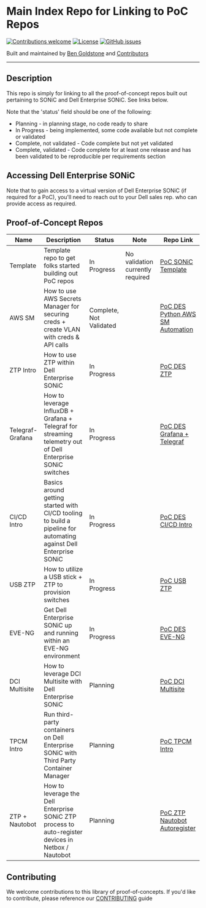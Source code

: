 # Main Index Repo for Linking to PoC Repos


[![Contributions welcome](https://img.shields.io/badge/contributions-welcome-orange.svg)](#contributing)
[![License](https://img.shields.io/badge/license-MIT-blue.svg)](https://github.com/Dell-Networking/PoC-Index/blob/main/LICENSE.md)
[![GitHub issues](https://img.shields.io/github/issues/Dell-Networking/PoC-Index)](https://github.com/Dell-Networking/PoC-Index/issues)

Built and maintained by [Ben Goldstone](https://github.com/benjamingoldstone/) and [Contributors](https://github.com/Dell-Networking/PoC-Index/graphs/contributors)

------------------

## Description

This repo is simply for linking to all the proof-of-concept repos built out pertaining to SONiC and Dell Enterprise SONiC. See links below.

Note that the 'status' field should be one of the following:
  * Planning - in planning stage, no code ready to share
  * In Progress - being implemented, some code available but not complete or validated
  * Complete, not validated - Code complete but not yet validated
  * Complete, validated - Code complete for at least one release and has been validated to be reproducible per requirements section

## Accessing Dell Enterprise SONiC

Note that to gain access to a virtual version of Dell Enterprise SONiC (if required for a PoC), you'll need to reach out to your Dell sales rep. who can provide access as required.

## Proof-of-Concept Repos

| Name             | Description                                                                                                       | Status                  | Note                             | Repo Link                                                                                                          |                
|------------------|-------------------------------------------------------------------------------------------------------------------|-------------------------|----------------------------------|--------------------------------------------------------------------------------------------------------------------|
| Template         | Template repo to get folks started building out PoC repos                                                         | In Progress             | No validation currently required | [PoC SONiC Template](https://github.com/Dell-Networking/PoC-SONiC-template)                                        |
| AWS SM           | How to use AWS Secrets Manager for securing creds + create VLAN with creds & API calls                            | Complete, Not Validated |                                  | [PoC DES Python AWS SM Automation](https://github.com/Dell-Networking/PoC-DES-Python-AWS-SM-Automation)            |
| ZTP Intro        | How to use ZTP within Dell Enterprise SONiC                                                                       | In Progress             |                                  | [PoC DES ZTP](https://github.com/Dell-Networking/PoC-DES-ZTP)                                                      |
| Telegraf-Grafana | How to leverage InfluxDB + Grafana + Telegraf for streaming telemetry out of Dell Enterprise SONiC switches       | In Progress             |                                  | [PoC DES Grafana + Telegraf](https://github.com/Dell-Networking/PoC-DES-plus-InfluxDB-Grafana-Telegraf-Monitoring) |
| CI/CD Intro      | Basics around getting started with CI/CD tooling to build a pipeline for automating against Dell Enterprise SONiC | In Progress             |                                  | [PoC DES CI/CD Intro](https://github.com/Dell-Networking/PoC-DES-CICD-Intro)                                       |
| USB ZTP          | How to utilize a USB stick + ZTP to provision switches                                                            | In Progress             |                                  | [PoC USB ZTP](https://github.com/Dell-Networking/PoC-DES-ZTP-USB)                                                  |
| EVE-NG           | Get Dell Enterprise SONiC up and running within an EVE-NG environment                                             | In Progress             |                                  | [PoC DES EVE-NG](https://github.com/Dell-Networking/PoC-DES-EVE-NG)                                                |
| DCI Multisite    | How to leverage DCI Multisite with Dell Enterprise SONiC                                                          | Planning                |                                  | [PoC DCI Multisite](https://github.com/Dell-Networking/PoC-DCI-Multisite-DES)                                      |
| TPCM Intro       | Run third-party containers on Dell Enterprise SONiC with Third Party Container Manager                            | Planning                |                                  | [PoC TPCM Intro](https://github.com/Dell-Networking/PoC-DES-TPCM-Intro)                                            |
| ZTP + Nautobot   | How to leverage the Dell Enterprise SONiC ZTP process to auto-register devices in Netbox / Nautobot               | Planning                |                                  | [PoC ZTP Nautobot Autoregister](https://github.com/Dell-Networking/PoC-DES-ZTP-Nautobot)                           |

## Contributing

We welcome contributions to this library of proof-of-concepts. If you'd like to contribute, please reference our [CONTRIBUTING](https://github.com/Dell-Networking/PoC-Index/blob/main/CONTRIBUTING.md) guide